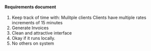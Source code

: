 #### Requirements document

1. Keep track of time with:
	Mulitple clients
	Clients have multiple rates
		increments of 15 minutes
2. Generate Invoices
3. Clean and attractive interface
4. Okay if it runs locally.
5. No others on system
